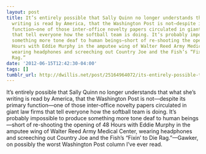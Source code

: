 ```yaml
---
layout: post
title: It’s entirely possible that Sally Quinn no longer understands that what she’s
  writing is read by America, that the Washington Post is not—despite its primary
  function—one of those inter-office novelty papers circulated in giant law firms
  that tell everyone how the softball team is doing. It’s probably impossible to produce
  something more tone deaf to human beings—short of re-shooting the opening of 48
  Hours with Eddie Murphy in the amputee wing of Walter Reed Army Medical Center,
  wearing headphones and screeching out Country Joe and the Fish’s “Fixin’ to Die
  Rag.”
date: '2012-06-15T12:42:30-04:00'
tags: []
tumblr_url: http://dwillis.net/post/25164964072/its-entirely-possible-that-sally-quinn-no-longer
---
```

It’s entirely possible that Sally Quinn no longer understands that what she’s writing is read by America, that the Washington Post is not—despite its primary function—one of those inter-office novelty papers circulated in giant law firms that tell everyone how the softball team is doing. It’s probably impossible to produce something more tone deaf to human beings—short of re-shooting the opening of 48 Hours with Eddie Murphy in the amputee wing of Walter Reed Army Medical Center, wearing headphones and screeching out Country Joe and the Fish’s “Fixin’ to Die Rag.”—Gawker, on possibly the worst Washington Post column I’ve ever read.
